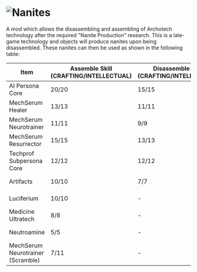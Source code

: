 ![Nanites](https://i.imgur.com/mqmV1Ub.png)  
========
A mod which allows the disassembling and assembling of Archotech technology after the required "Nanite Production" research. This is a late-game technology and objects will produce nanites upon being disassembled. These nanites can then be used as shown in the following table:

| Item | Assemble Skill (CRAFTING/INTELLECTUAL)| Disassemble Skill (CRAFTING/INTELLECTUAL) | Tech Required |
| ------------- | ------------- | ------------- | ------------- |
| AI Persona Core  | 20/20  | 15/15  | Nanite Production  |
| MechSerum Healer  | 13/13  | 11/11  | Nanite Production  |
| MechSerum Neurotrainer  | 11/11  | 9/9  | Nanite Production  |
| MechSerum Resurrector  | 15/15  | 13/13  | Nanite Production  |
| Techprof Subpersona Core  | 12/12  | 12/12  | Nanite Production  |
| Artifacts  | 10/10  | 7/7  | Nanite Production  |
| Luciferium  | 10/10  | -  | Nanite Production  |
| Medicine Ultratech  | 8/8  | -  | Nanite Production  |
| Neutroamine  | 5/5  | -  | Medicine Production  |
| MechSerum Neurotrainer (Scramble) | 7/11  | -  | Nanite Production  |

